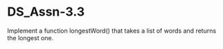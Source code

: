 # DS_Assn-3.3
Implement a function longestWord() that takes a list of words and returns the longest one.
